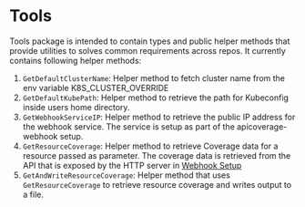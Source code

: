 # Tools

Tools package is intended to contain types and public helper methods that provide
utilities to solves common requirements across repos. It currently contains following
helper methods:

1. `GetDefaultClusterName`: Helper method to fetch cluster name from the env variable
 K8S_CLUSTER_OVERRIDE
1. `GetDefaultKubePath`: Helper method to retrieve the path for Kubeconfig inside
 users home directory.
1. `GetWebhookServiceIP`: Helper method to retrieve the public IP address for the
 webhook service. The service is setup as part of the apicoverage-webhook
 setup.
1. `GetResourceCoverage`: Helper method to retrieve Coverage data for a resource
 passed as parameter. The coverage data is retrieved from the API that is exposed
 by the HTTP server in [Webhook Setup](../webhook/webhook.go)
1. `GetAndWriteResourceCoverage`: Helper method that uses `GetResourceCoverage`
 to retrieve resource coverage and writes output to a file.
